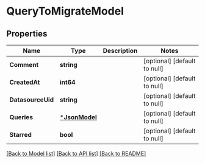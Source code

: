 # QueryToMigrateModel

## Properties
Name | Type | Description | Notes
------------ | ------------- | ------------- | -------------
**Comment** | **string** |  | [optional] [default to null]
**CreatedAt** | **int64** |  | [optional] [default to null]
**DatasourceUid** | **string** |  | [optional] [default to null]
**Queries** | [***JsonModel**](Json.md) |  | [optional] [default to null]
**Starred** | **bool** |  | [optional] [default to null]

[[Back to Model list]](../README.md#documentation-for-models) [[Back to API list]](../README.md#documentation-for-api-endpoints) [[Back to README]](../README.md)



